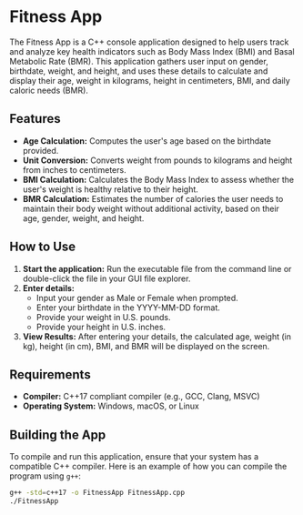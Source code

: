 # Fitness App

The Fitness App is a C++ console application designed to help users track and analyze key health indicators such as Body Mass Index (BMI) and Basal Metabolic Rate (BMR). This application gathers user input on gender, birthdate, weight, and height, and uses these details to calculate and display their age, weight in kilograms, height in centimeters, BMI, and daily caloric needs (BMR).

## Features

- **Age Calculation:** Computes the user's age based on the birthdate provided.
- **Unit Conversion:** Converts weight from pounds to kilograms and height from inches to centimeters.
- **BMI Calculation:** Calculates the Body Mass Index to assess whether the user's weight is healthy relative to their height.
- **BMR Calculation:** Estimates the number of calories the user needs to maintain their body weight without additional activity, based on their age, gender, weight, and height.

## How to Use

1. **Start the application:** Run the executable file from the command line or double-click the file in your GUI file explorer.
2. **Enter details:**
    - Input your gender as Male or Female when prompted.
    - Enter your birthdate in the YYYY-MM-DD format.
    - Provide your weight in U.S. pounds.
    - Provide your height in U.S. inches.
3. **View Results:** After entering your details, the calculated age, weight (in kg), height (in cm), BMI, and BMR will be displayed on the screen.

## Requirements

- **Compiler:** C++17 compliant compiler (e.g., GCC, Clang, MSVC)
- **Operating System:** Windows, macOS, or Linux

## Building the App

To compile and run this application, ensure that your system has a compatible C++ compiler. Here is an example of how you can compile the program using `g++`:

```bash
g++ -std=c++17 -o FitnessApp FitnessApp.cpp
./FitnessApp
